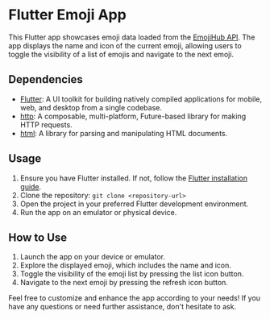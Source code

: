 # Flutter Emoji App

This Flutter app showcases emoji data loaded from the [EmojiHub API](https://emojihub.yurace.pro/api/all). The app displays the name and icon of the current emoji, allowing users to toggle the visibility of a list of emojis and navigate to the next emoji.

## Dependencies

- [Flutter](https://flutter.dev/): A UI toolkit for building natively compiled applications for mobile, web, and desktop from a single codebase.
- [http](https://pub.dev/packages/http): A composable, multi-platform, Future-based library for making HTTP requests.
- [html](https://pub.dev/packages/html): A library for parsing and manipulating HTML documents.

## Usage

1. Ensure you have Flutter installed. If not, follow the [Flutter installation guide](https://flutter.dev/docs/get-started/install).
2. Clone the repository: `git clone <repository-url>`
3. Open the project in your preferred Flutter development environment.
4. Run the app on an emulator or physical device.

## How to Use

1. Launch the app on your device or emulator.
2. Explore the displayed emoji, which includes the name and icon.
3. Toggle the visibility of the emoji list by pressing the list icon button.
4. Navigate to the next emoji by pressing the refresh icon button.

Feel free to customize and enhance the app according to your needs! If you have any questions or need further assistance, don't hesitate to ask.
